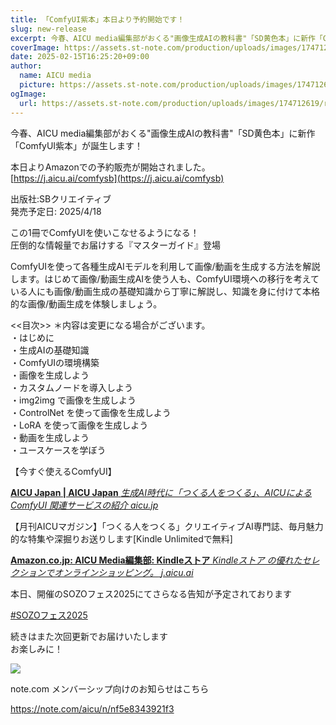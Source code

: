 ```yaml
---
title: 「ComfyUI紫本」本日より予約開始です！
slug: new-release
excerpt: 今春、AICU media編集部がおくる"画像生成AIの教科書"「SD黄色本」に新作「ComfyUI紫本」が誕生します！
coverImage: https://assets.st-note.com/production/uploads/images/174712619/rectangle_large_type_2_737e350e4f7c02534c52b64d366ccf36.png?width=2000&height=2000&fit=bounds&quality=85
date: 2025-02-15T16:25:20+09:00
author:
  name: AICU media
  picture: https://assets.st-note.com/production/uploads/images/174712619/rectangle_large_type_2_737e350e4f7c02534c52b64d366ccf36.png?width=2000&height=2000&fit=bounds&quality=85
ogImage:
  url: https://assets.st-note.com/production/uploads/images/174712619/rectangle_large_type_2_737e350e4f7c02534c52b64d366ccf36.png?width=2000&height=2000&fit=bounds&quality=85
---
```



今春、AICU media編集部がおくる"画像生成AIの教科書"「SD黄色本」に新作「ComfyUI紫本」が誕生します！

本日よりAmazonでの予約販売が開始されました。  
[https://j.aicu.ai/comfysb](https://j.aicu.ai/comfysb)

出版社:SBクリエイティブ  
発売予定日: 2025/4/18

この1冊でComfyUIを使いこなせるようになる！  
圧倒的な情報量でお届けする『マスターガイド』登場

ComfyUIを使って各種生成AIモデルを利用して画像/動画を生成する方法を解説します。はじめて画像/動画生成AIを使う人も、ComfyUI環境への移行を考えている人にも画像/動画生成の基礎知識から丁寧に解説し、知識を身に付けて本格的な画像/動画生成を体験しましょう。

<!-- more -->

<<目次>> ＊内容は変更になる場合がございます。  
・はじめに  
・生成AIの基礎知識  
・ComfyUIの環境構築  
・画像を生成しよう  
・カスタムノードを導入しよう  
・img2img で画像を生成しよう  
・ControlNet を使って画像を生成しよう  
・LoRA を使って画像を生成しよう  
・動画を生成しよう  
・ユースケースを学ぼう

  

  
【今すぐ使えるComfyUI】

[ **AICU Japan | AICU Japan** _生成AI時代に「つくる人をつくる」、AICUによる ComfyUI 関連サービスの紹介_ _aicu.jp_ ](https://aicu.jp/comfyui)[](https://aicu.jp/comfyui)

【月刊AICUマガジン】「つくる人をつくる」クリエイティブAI専門誌、毎月魅力的な特集や深掘りお送りします[Kindle Unlimitedで無料]

[ **Amazon.co.jp: AICU Media編集部: Kindleストア** _Kindleストア
の優れたセレクションでオンラインショッピング。_ _j.aicu.ai_
](https://j.aicu.ai/kindle)[](https://j.aicu.ai/kindle)

  

[](https://note.com/aicu/n/nff43c1d5e315)

本日、開催のSOZOフェス2025にてさらなる告知が予定されております

[](https://note.com/aicu/n/n08449b4468aa)

[#SOZOフェス2025](https://note.com/hashtag/SOZOフェス2025)

続きはまた次回更新でお届けいたします  
お楽しみに！  

![](https://assets.st-note.com/img/1739592147-FAzcHsR8vYkEW9htajenNSOl.png)


note.com メンバーシップ向けのお知らせはこちら

<https://note.com/aicu/n/nf5e8343921f3>